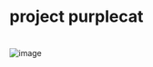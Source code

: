 # project purplecat
#
 ![image](https://github.com/jeffmacdonald7/purplecat/assets/38753410/57a4cf10-0316-4095-bda9-93055b35afc6)
